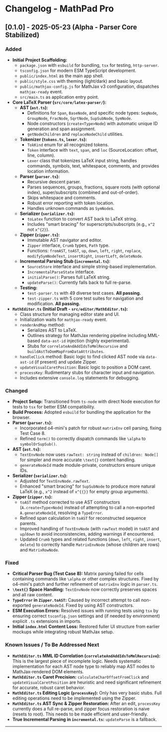 # Changelog - MathPad Pro

## [0.1.0] - 2025-05-23 (Alpha - Parser Core Stabilized)

### Added

*   **Initial Project Scaffolding:**
    *   `package.json` with `esbuild` for bundling, `tsx` for testing, `http-server`.
    *   `tsconfig.json` for modern ESM TypeScript development.
    *   `public/index.html` as the main app shell.
    *   `public/style.css` with theming (light/dark) and basic layout.
    *   `public/mathjax-config.js` for MathJax v3 configuration, dispatches `mathjax-ready` event.
    *   `src/main.ts` as application entry point.
*   **Core LaTeX Parser (`src/core/latex-parser/`):**
    *   **AST (`ast.ts`):**
        *   Definitions for `Span`, `BaseNode`, and specific node types: `SeqNode`, `GroupNode`, `FracNode`, `SqrtNode`, `SupSubNode`, `SymNode`.
        *   Node constructors (`create<Type>Node`) with automatic unique ID generation and span assignment.
        *   `getNodeChildren` and `replaceNodeChild` utilities.
    *   **Tokenizer (`tokens.ts`, `lexer.ts`):**
        *   `TokKind` enum for all recognized tokens.
        *   `Token` interface with `text`, `span`, and `loc` (SourceLocation: offset, line, column).
        *   `Lexer` class that tokenizes LaTeX input string, handles commands, symbols, text, whitespace, comments, and provides location information.
    *   **Parser (`parser.ts`):**
        *   Recursive descent parser.
        *   Parses sequences, groups, fractions, square roots (with optional index), super/subscripts (combined and out-of-order).
        *   Skips whitespace and comments.
        *   Robust error reporting with token location.
        *   Handles unknown commands as `SymNode`s.
    *   **Serializer (`serializer.ts`):**
        *   `toLatex` function to convert AST back to LaTeX string.
        *   Includes "smart bracing" for superscripts/subscripts (e.g., `x^2` not `x^{2}`).
    *   **Zipper (`zipper.ts`):**
        *   Immutable AST navigator and editor.
        *   `Zipper` interface, `Crumb` types, `Path` type.
        *   Functions: `fromAST`, `toAST`, `up`, `down`, `left`, `right`, `replace`, `modifySymNodeText`, `insertRight`, `insertLeft`, `deleteNode`.
    *   **Incremental Parsing Stub (`incremental.ts`):**
        *   `SourceStore` interface and simple string-based implementation.
        *   `IncrementalParseState` interface.
        *   `initialParse()`: Parses full LaTeX string.
        *   `updateParse()`: Currently falls back to full re-parse.
    *   **Testing:**
        *   `test-parser.ts` with 49 diverse test cases. **All passing.**
        *   `test-zipper.ts` with 5 core test suites for navigation and modification. **All passing.**
*   **`MathEditor.ts` (Initial Draft - `src/editor/MathEditor.ts`):**
    *   Class structure for managing editor state and UI.
    *   Initialization waits for `mathjax-ready` event.
    *   `renderAndMap` method:
        *   Serializes AST to LaTeX.
        *   Outlines strategy for MathJax rendering pipeline including MML-based `data-ast-id` injection (highly experimental).
        *   Stubs for `correlateAndAddIdsToMmlRecursive` and `buildAstToDomMapFromDataAttributes`.
    *   `handleClick` method: Basic logic to find clicked AST node via `data-ast-id` (if present) and update Zipper.
    *   `updateVisualCaretPosition`: Basic logic to position a DOM caret.
    *   `processKey`: Rudimentary stubs for character input and navigation.
    *   Includes extensive `console.log` statements for debugging.

### Changed

*   **Project Setup:** Transitioned from `ts-node` with direct Node execution for tests to `tsx` for better ESM compatibility.
*   **Build Process:** Adopted `esbuild` for bundling the application for the browser.
*   **Parser (`parser.ts`):**
    *   Incorporated o4-mini's patch for robust `matrixEnv` cell parsing, fixing Test Case 8.
    *   Refined `term()` to correctly dispatch commands like `\alpha` to `symbolOrSupSub()`.
*   **AST (`ast.ts`):**
    *   `TextEnvNode` now uses `rawText: string` instead of `children: Node[]` for simpler and more accurate `\text{}` content handling.
    *   `generateNodeId` made module-private, constructors ensure unique IDs.
*   **Serializer (`serializer.ts`):**
    *   Adjusted for `TextEnvNode.rawText`.
    *   Enhanced "smart bracing" for `SupSubNode` to produce more natural LaTeX (e.g., `x^2` instead of `x^{{}}` for empty group arguments).
*   **Zipper (`zipper.ts`):**
    *   `toAST` method corrected to use AST constructors (`A.create<Type>Node`) instead of attempting to call a non-exported `A.generateNodeId`, resolving a `TypeError`.
    *   Refined span calculation in `toAST` for reconstructed sequence parents.
    *   Improved handling of `TextEnvNode` (with `rawText` model) in `toAST` and `up`/`down` to avoid inconsistencies, adding warnings if encountered.
    *   Updated `Crumb` types and related functions (`down`, `left`, `right`, `insert`, `delete`) to correctly handle `MatrixEnvNode` (whose children are rows) and `MatrixRowNode`.

### Fixed

*   **Critical Parser Bug (Test Case 8):** Matrix parsing failed for cells containing commands like `\alpha` or other complex structures. Fixed by o4-mini's patch and further refinement of `matrixEnv` logic in `parser.ts`.
*   **`\text{}` Space Handling:** `TextEnvNode` now correctly preserves spaces and all raw content.
*   **`TypeError` in `Zipper.toAST`:** Caused by incorrect attempt to call non-exported `generateNodeId`. Fixed by using AST constructors.
*   **ESM Execution Errors:** Resolved issues with running tests using `tsx` by ensuring correct `tsconfig.json` settings and (if needed by environment) explicit `.ts` extensions in imports.
*   **Initial `index.html` Content Loss:** Restored fuller UI structure from earlier mockups while integrating robust MathJax setup.

### Known Issues / To Be Addressed Next

*   **`MathEditor.ts` MML ID Correlation (`correlateAndAddIdsToMmlRecursive`):** This is the largest piece of incomplete logic. Needs systematic implementation for each AST node type to reliably map AST nodes to MathJax-rendered DOM elements.
*   **`MathEditor.ts` Caret Precision:** `calculateCharOffsetFromClick` and `updateVisualCaretPosition` are heuristic and need significant refinement for accurate, robust caret behavior.
*   **`MathEditor.ts` Editing Logic (`processKey`):** Only has very basic stubs. Full editing operations need to be implemented using the Zipper.
*   **`MathEditor.ts` AST Sync & Zipper Restoration:** After an edit, `processKey` currently does a full re-parse, and zipper focus restoration is naive (resets to root). This needs to be made efficient and user-friendly.
*   **True Incremental Parsing in `incremental.ts`:** `updateParse` is a fallback.

---